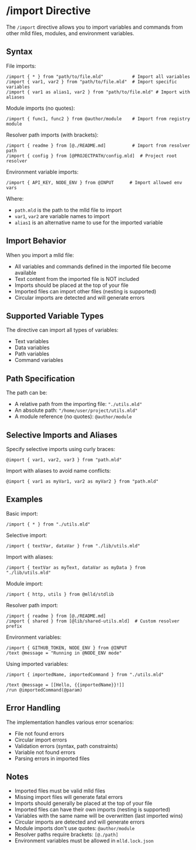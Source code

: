 # /import Directive

The `/import` directive allows you to import variables and commands from other mlld files, modules, and environment variables.

## Syntax

File imports:
```mlld
/import { * } from "path/to/file.mld"           # Import all variables
/import { var1, var2 } from "path/to/file.mld"  # Import specific variables
/import { var1 as alias1, var2 } from "path/to/file.mld" # Import with aliases
```

Module imports (no quotes):
```mlld
/import { func1, func2 } from @author/module    # Import from registry module
```

Resolver path imports (with brackets):
```mlld
/import { readme } from [@./README.md]          # Import from resolver path
/import { config } from [@PROJECTPATH/config.mld]  # Project root resolver
```

Environment variable imports:
```mlld
/import { API_KEY, NODE_ENV } from @INPUT      # Import allowed env vars
```


Where:
- `path.mld` is the path to the mlld file to import
- `var1`, `var2` are variable names to import
- `alias1` is an alternative name to use for the imported variable

## Import Behavior

When you import a mlld file:
- All variables and commands defined in the imported file become available
- Text content from the imported file is NOT included
- Imports should be placed at the top of your file
- Imported files can import other files (nesting is supported)
- Circular imports are detected and will generate errors

## Supported Variable Types

The directive can import all types of variables:
- Text variables
- Data variables
- Path variables
- Command variables

## Path Specification

The path can be:
- A relative path from the importing file: `"./utils.mld"`
- An absolute path: `"/home/user/project/utils.mld"`
- A module reference (no quotes): `@author/module`

## Selective Imports and Aliases

Specify selective imports using curly braces:
```mlld
@import { var1, var2, var3 } from "path.mld"
```

Import with aliases to avoid name conflicts:
```mlld
@import { var1 as myVar1, var2 as myVar2 } from "path.mld"
```

## Examples

Basic import:
```mlld
/import { * } from "./utils.mld"
```

Selective import:
```mlld
/import { textVar, dataVar } from "./lib/utils.mld"
```

Import with aliases:
```mlld
/import { textVar as myText, dataVar as myData } from "./lib/utils.mld"
```

Module import:
```mlld
/import { http, utils } from @mlld/stdlib
```

Resolver path import:
```mlld
/import { readme } from [@./README.md]
/import { shared } from [@lib/shared-utils.mld]  # Custom resolver prefix
```

Environment variables:
```mlld
/import { GITHUB_TOKEN, NODE_ENV } from @INPUT
/text @message = "Running in @NODE_ENV mode"
```

Using imported variables:
```mlld
/import { importedName, importedCommand } from "./utils.mld"

/text @message = [[Hello, {{importedName}}!]]
/run @importedCommand(@param)
```

## Error Handling

The implementation handles various error scenarios:
- File not found errors
- Circular import errors
- Validation errors (syntax, path constraints)
- Variable not found errors
- Parsing errors in imported files

## Notes

- Imported files must be valid mlld files
- Missing import files will generate fatal errors
- Imports should generally be placed at the top of your file
- Imported files can have their own imports (nesting is supported)
- Variables with the same name will be overwritten (last imported wins)
- Circular imports are detected and will generate errors
- Module imports don't use quotes: `@author/module`
- Resolver paths require brackets: `[@./path]`
- Environment variables must be allowed in `mlld.lock.json`